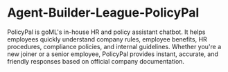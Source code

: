 # Agent-Builder-League-PolicyPal
PolicyPal is goML's in-house HR and policy assistant chatbot. It helps employees quickly understand company rules, employee benefits, HR procedures, compliance policies, and internal guidelines. Whether you're a new joiner or a senior employee, PolicyPal provides instant, accurate, and friendly responses based on official company documentation.
